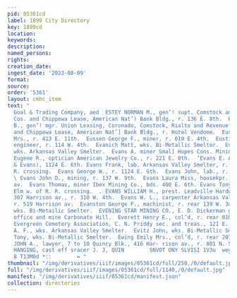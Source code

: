 ```yaml
---
pid: 05361cd
label: 1899 City Directory
key: 1899cd
location: 
keywords: 
description: 
named_persons: 
rights: 
creation_date: 
ingest_date: '2023-08-09'
format: 
source: 
order: '5361'
layout: cmhc_item
text: "                                                                               Ganon
  Goal & Trading Company, aed  ESTEY NORMAN M., gen’! supt. Comstock and Revenue Mining
  Cos. and Chippewa Lease, American Nat’) Bank Bldg., r. 136 E. 8th.  ESTEY ROBERT
  B., gen’! mgr. Union Leasing, Coronado, Comstock, Rialto and Revenue Mining Cos.
  and Chippewa Lease, American Nat’] Bank Bldg., r. Hotel Vendome.  Eussen Antoinette
  Mrs., r. 423 E. 11th.  Eussen George F., miner, r. 619 E. 4th.  Eustice Charles,
  engineer, r. 114 W. 4th.  Evanich Matt, wks. Bi-Metallic Smelter.  Evanitch John,
  wks. Arkansas Valley Smelter.  Evans A. miner Smal] Hopes Cons. Mining Co.  Evans
  Eugene R., optician American Jewelry Co., r. 221 E. 8th.  ‘Evans E. A. Mrs. (Hinckley
  & Evans), 1124 E. 6th. Evans Frank, lab. Arkansas Valley Smelter, r. Elm w. of R.
  R. crossing.  Evans George W., r. 1124 E. Gth.  Evans John, lab., r. Stringtown.
  \ Evans John D., mining, r. 137 W. 9th.  Evans Laura Miss, housekpr., 610 Harrison
  av.  Evans Thomas, miner Ibex Mining Co., bds. 400 E. 6th. Evans Tony, lab., r.
  Elm w. of R. R. crossing.  . EVANS WILLIAM H., prest. Leadville Hardware Co., 305-
  307 Harrison av., r. 310 W. 4th.  Evans W. L., carpenter Arkansas Valley Smelter,
  r. 519 Harrison av.  Evanston George F., machinist, r. rear 139 W. 3d.  Evats Joseph,
  wks. Bi-Metailic Smelter.  EVENING STAR MINING CO., E. D. Dickerman genl. megr.,
  office and mine Carbonate Hill.  Everett Henry E., col’d, r. rear 810 Harrison av.
  Evergreen Cemetery Association, C. N. Priddy sec. and treas., 121 E. 5th.  Everson
  A. F., wks. Arkansas Valley Smelter.  Evitz John, wks. Bi-Metallic Smelter.  Evits
  Tony, wks. Bi-Metallic Smelter.  Ewing Emily Mrs., col’d, r. rear 207 W. 6th.  ‘EWING
  JOHN A., lawyer, 7 to 10 Quincy Blk., 416 Har- rison av., r. 801 N. Spruce.  PAPER
  HANGING, cast eff sracer J. J, QUIN        SNVOT ONY SLVISI 1V3u  wey  s g  HLIWS
  8 T13M0d *::        = "
thumbnail: "/img/derivatives/iiif/images/05361cd/full/250,/0/default.jpg"
full: "/img/derivatives/iiif/images/05361cd/full/1140,/0/default.jpg"
manifest: "/img/derivatives/iiif/05361cd/manifest.json"
collection: directories
---
```

